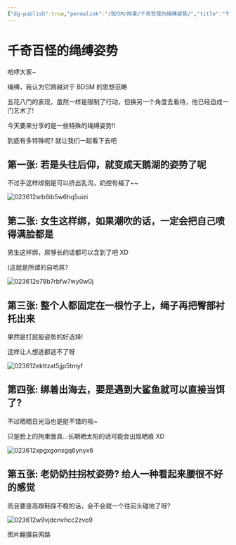 ```yaml
---
{"dg-publish":true,"permalink":"/BDSM/拘束/千奇百怪的绳缚姿势/","title":"千奇百怪的绳缚姿势","tags":["绳缚","BDSM","姿势"],"created":"2025-02-15T19:48:58.000+08:00","updated":"2025-02-16T16:16:56.423+08:00"}
---
```



# 千奇百怪的绳缚姿势

哈啰大家~

绳缚，我认为它跨越对于 BDSM 的思想范畴

五花八门的表现，虽然一样是限制了行动，但换另一个角度去看待，他已经自成一门艺术了!

今天要来分享的是一些特殊的绳缚姿势!!

到底有多特殊呢? 就让我们一起看下去吧

## 第一张: 若是头往后仰，就变成天鹅湖的姿势了呢

不过手这样绑倒是可以挤出乳沟，奶控有福了~~

![023612srb6ib5w6hq5uizi](https://wikijs-pics.zfeny.me/wikijs/img/2025/02/67cb02a43a746d1199ce7dcb66b895c5.jpg)

## 第二张: 女生这样绑，如果潮吹的话，一定会把自己喷得满脸都是

男生这样绑，屌够长的话都可以含到了吧 XD

(这就是所谓的自哈屌?

![023612e78b7rbfw7wy0w0j](https://wikijs-pics.zfeny.me/wikijs/img/2025/02/ac23659cc496d4ed91b3a677c8f579dd.jpg)

## 第三张: 整个人都固定在一根竹子上，绳子再把臀部衬托出来

果然是打屁股姿势的好选择!

这样让人想逃都逃不了呀

![023612ekttzat5jjp5tmyf](https://wikijs-pics.zfeny.me/wikijs/img/2025/02/033d3be4553e1d830e19b28f28220c7f.jpg)

## 第四张: 绑着出海去，要是遇到大鲨鱼就可以直接当饵了?

不过晒晒日光浴也是挺不错的啦~

只是脸上的拘束面具…长期晒太阳的话可能会出现晒痕 XD

![023612xpgxgonxgq6ynyx6](https://wikijs-pics.zfeny.me/wikijs/img/2025/02/4a2c1af9178aa17e9266833b1d803b6a.jpg)

## 第五张: 老奶奶拄拐杖姿势? 给人一种看起来腰很不好的感觉

而且要是高跟鞋踩不稳的话，会不会就一个往前头碰地了呀?

![023612w9vjdcnvhcc2zvo9](https://wikijs-pics.zfeny.me/wikijs/img/2025/02/9cf26966a7b4895f218f88825aeb7d72.jpg)

图片翻摄自网路